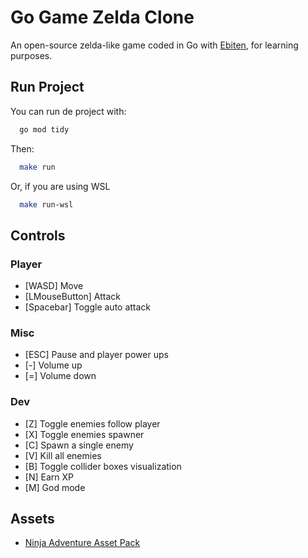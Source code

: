 # Go Game Zelda Clone

An open-source zelda-like game coded in Go with [Ebiten](https://ebitengine.org), for learning purposes.

## Run Project
You can run de project with:
```bash
  go mod tidy
```

Then:
```bash
  make run
```
Or, if you are using WSL
```bash
  make run-wsl
```

## Controls
### Player
- [WASD] Move
- [LMouseButton] Attack
- [Spacebar] Toggle auto attack

### Misc
- [ESC] Pause and player power ups
- [-] Volume up
- [=] Volume down

### Dev
- [Z] Toggle enemies follow player
- [X\] Toggle enemies spawner
- [C] Spawn a single enemy
- [V] Kill all enemies
- [B] Toggle collider boxes visualization
- [N] Earn XP
- [M] God mode

## Assets
- [Ninja Adventure Asset Pack](https://pixel-boy.itch.io/ninja-adventure-asset-pack)